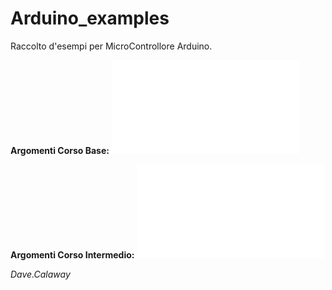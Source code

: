 # Arduino_examples
Raccolto d'esempi per MicroControllore Arduino.    

**Argomenti Corso Base:** ![PDF](Programma_Ardu_base.pdf)  

**Argomenti Corso Intermedio:** ![PDF](Programma_Ardu_Intermedio.pdf)  

*Dave.Calaway*
